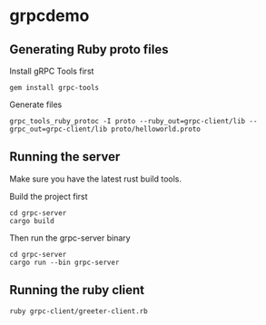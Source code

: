 # grpcdemo

## Generating Ruby proto files

Install gRPC Tools first

```
gem install grpc-tools
```

Generate files

```
grpc_tools_ruby_protoc -I proto --ruby_out=grpc-client/lib --grpc_out=grpc-client/lib proto/helloworld.proto
```

## Running the server

Make sure you have the latest rust build tools.

Build the project first

```
cd grpc-server
cargo build
```

Then run the grpc-server binary

```
cd grpc-server
cargo run --bin grpc-server
``` 

## Running the ruby client

```
ruby grpc-client/greeter-client.rb
```